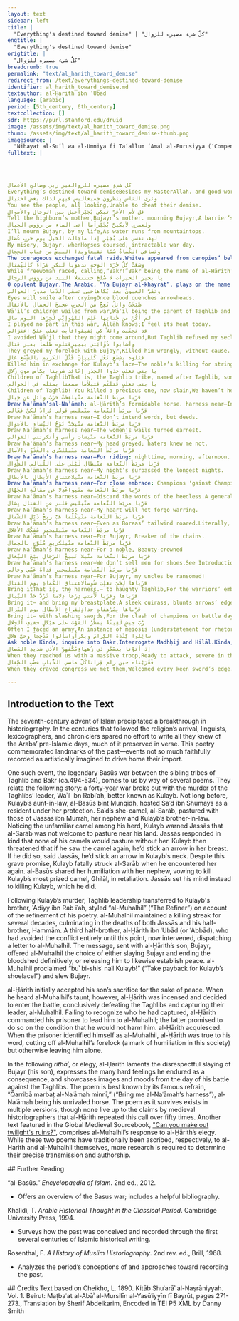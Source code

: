 ```yaml
---
layout: text
sidebar: left
title: |
  "Everything's destined toward demise" | "كلُّ شيء مصيره للزوال"
engtitle: |
  "Everything's destined toward demise"
origtitle: |
  "كلُّ شيء مصيره للزوال"
breadcrumb: true
permalink: "text/al_harith_toward_demise"
redirect_from: /text/everythings-destined-toward-demise
identifier: al_harith_toward_demise.md
textauthor: al-Ḥārith ibn ʿUbād
language: [arabic]
period: [5th_century, 6th_century]
textcollection: []
sdr: https://purl.stanford.edu/druid 
image: /assets/img/text/al_harith_toward_demise.png
thumb: /assets/img/text/al_harith_toward_demise-thumb.png
imagesource: |
  "Nihayat al-Su’l wa al-Umniya fi Ta‘allum ‘Amal al-Furusiyya (‘Compendium of Military Arts’)" in Explore Islamic Art Collections. Museum With No Frontiers, 2021.
fulltext: |
  



كل شيءٍ مصيره للزوالغير ربي وصالح الأعمال
Everything’s destined toward demiseBesides my MasterAllah. and good works.
وترى الناس ينظرون جميعاليس فيهم لذاك بعض احتيال
You see the people, all looking,Unable to cheat their demise.
قل لأم الأغرِّ تبكي بُجَيْراًحيل بين الرجال والأموال
Tell the highborn’s mother,Bujayr’s mother. mourning Bujayr,A barrier’s set between men and their wealth.
ولعمري لأبكينَّ بُجَيْراًما أتى الماء من رؤوس الجبال
I’ll mourn Bujayr, by my life,As water runs from mountaintops.
لهف نفسي على بُجيْرٍ إذا ماجالت الخيلُ يوم حربٍ عُضال
My misery, Bujayr, whenHorses coursed, intractable war day.
وتساقى الكُماةُ سُمًّا نقيعاًوبدا البيضُ من قباب الحِجَال
The courageous exchanged fatal raids.Whites appeared from canopies’ bellies,“Whites” here perhaps refers to the warriors’ unsheathed, shining weapons, or more likely to the faces of the Banī Bakr’s women, peeking out of their enclosures. This latter reading lends itself to the verse that follows, as it does the legend of al-Ḥārith’s entrance into the fight. As medieval commentators have it, the fateful day he joined the battle would be remembered as the Day of Shearing (Yawm al-Taḥāluq), or the Day of Haircutting Past the Earlobes (Yawm Taḥlāq al-Limam), on account of Bakr’s tribesmen cutting their hair in order for their women to identify them: al-Ḥārith had ordered them to attend onto the battlefield to finish off Taghlib’s wounded and nurse their own.
وسَعَتْ كلُّ حُرَّة الوجهِ تدعويا لبكرٍ غرَّاءَ كالتِّمثال
While freewoman raced, calling,“Bakr!”Bakr being the name of al-Ḥārith’s tribe.—honorable as idols.
يا بجيرَ الخيرات لا صُلحَ حتىنملا البيد من رؤوس الرجال
O opulent Bujayr,The Arabic, “Ya Bujayr al-khayrāt”, plays on the name Bujayr, which means (of a belly) “filled with water or milk”. Here, the poet endearingly declares Bujayr full of “the best”: al-khayrāt.” no peace untilWe fill the wasteland with men’s heads.
وتَقَرَّ العيونُ بعد بُكاهاحين تسقي الدّما صدورَ العوالي
Eyes will smile after cryingOnce blood quenches arrowheads.
صْبَحَتْ وائلٌ تَعِجُّ من الحربِ عجيجَ الجمال بالأثقال
Wāʾil’s children wailed from war,Wāʾil being the parent of Taghlib and Bakr.The wailing of encumbered camels.
لم أكُنْ من جُناتِها عَلِمَ اللهُوإنِّي لَحِرِّها اليوم صال
I played no part in this war, Allāh knows;I feel its heat today.
قد تجنّبت وائلاً كي يُفيقوافأبت تغلب عليَّ اعتزالي
I avoided Wāʾil that they might come around,But Taghlib refused my seclusion.That is, al-Ḥārith’s avoidance of the war.
وأشابوا ذُؤَابَتي ببجيرٍقتلوه ظُلماً بغير قتال
They greyed my forelock with Bujayr,Killed him wrongly, without cause.
قتلوه بِشِسْعِ نَعْلِ كُليبٍإنّ قَتْلَ الكريمِ بالشِّسْعِ غالِ
Killed him in exchange for Kulayb’s lace—The noble’s killing for string’s expensive!That is, the murder of Bujayr for a shoelace is unacceptably disproportionate.
يا بني تغلبٍ خذوا الحِذر إنَّاقد شربنا بكأس موتٍ زُلال
Children of TaghlibThat is, the Taghlib tribe, named after Taghlib, son of Wāʾil.! Take heed:We drank pure Death indeed.
يا بني تغلبٍ قتلتُم قتيلاًما سمعنا بمثله في الخوالي
Children of Taghlib! You killed a precious one, now slain,We haven’t heard the likes of him!
قرِّبا مربَطَ النَّعامة منّيلقِحَتْ حرْبُ وائلٍ عن حِيالِ
Draw Naʿāmah’sal-Naʿāmah: al-Ḥārith’s formidable horse. harness near—In the original Arabic, the repeated command verb employed, “qarribā,” takes the dual form, although a plural audience is targeted. Classical Arabic poets rely on this addressing of two imaginary bystanders for dramatic effect, most famously Imruʾ al-Qays (d.c.545) in his ode’s opening, “Qifā nabki min dhikrā ḥabīb wa-manzili” (“Stop! Let’s weep, recalling lover and lodge”).Wāʾil’s war bore fruit, after infertility.
قرِّبا مربَطَ النَّعامة منّيليس قولي يُرادُ لكنْ فِعَالي
Draw Naʿāmah’s harness near—I don’t intend words, but deeds.
قرِّبا مربَطَ النَّعامة منّيجَدَّ نَوْحُ النِّساءِ بالأعوالِ
Draw Naʿāmah’s harness near—The women’s wails turned earnest.
قرِّبا مربَطَ النَّعامة منّيشابَ رأسي وأنكرتني القوالي
Draw Naʿāmah’s harness near—My head greyed; haters knew me not.
قرِّبا مربَطَ النَّعامة منّيللسُّرى والغُدُوِّ والآصال
Draw Naʿāmah’s harness near—For riding: nighttime, morning, afternoon.
قرِّبا مربَطَ النَّعامة منّيطال لَيْلي على اللّيالي الطِّوال
Draw Naʿāmah’s harness near—My night’s surpassed the longest nights.
قرِّبا مربَطَ النَّعامة منّيلاعتناق الأبطال بالأبطال
Draw Naʿāmah’s harness near—For close embrace: Champions 'gainst Champions.
قرِّبا مربَطَ النَّعامة منّيواعْدِلا عن مقالَةِ الجُهَّال
Draw Naʿāmah’s harness near—Discard the words of the heedless.A general judgment on boasts unsubstantiated by action, though perhaps it refers to some specific rumors arising out of al-Ḥārith’s tribulation.
قرِّبا مربَطَ النَّعامة منّيليس قلبي عن القتال بِسَال
Draw Naʿāmah’s harness near—My heart will not forgo warring.
قرِّبا مربَطَ النَّعامة منّيكُلَّما هبَّ ريحُ ذَيْلِ الشَّمال
Draw Naʿāmah’s harness near—Even as Boreas’ tailwind roared.Literally, whenever the north wind’s tail stirred.
قرِّبا مربَطَ النَّعامة منّيلبجيرٍ مُفَكِّك الأغلال
Draw Naʿāmah’s harness near—For Bujayr, Breaker of the chains.
قرِّبا مربَطَ النَّعامة منّيلكريمٍ مُتَوَّجٍ بالجمال
Draw Naʿāmah’s harness near—For a noble, Beauty-crowned
قرِّبا مربَطَ النَّعامة منّيلا نَبيعُ الرِّجال بيْعَ النِّعال
Draw Naʿāmah’s harness near—We don’t sell men for shoes.See Introduction and note 8 above.
قرِّبا مربَطَ النَّعامة منّيلبجيرٍ فداهُ عَمِّي وخالي
Draw Naʿāmah’s harness near—For Bujayr, my uncles be ransomed!
قرِّباها لِحَيِّ تغلِبَ شُوساًلاعتناق الكُماةِ يوم القتال
Bring itThat is, the harness.— to haughty Taghlib,For the warriors’ embrace the day of battle.
قرِّباها وقرِّبا لَأْمَتي دِرْعاً دِلاصاً تَرُدُّ حَدَّ النِّبال
Bring it— and bring my breastplate,A sleek cuirass, blunts arrows’ edge.
قرِّباها بِمُرْهفاتٍ حدادٍلِقِراعِ الأبطال يوم النِّزال
Bring it— with slashing swords,For the clash of champions on battle day.
رُبَّ جيشٍ لَقِيتُهُ يَمطُرُ المَوْتَ على هيْكَلٍ خفيفِ الجِلال
Often I faced an army,An instance of meiosis (understatement for rhetorical effect). The term “rubba” (“perhaps”), in the line “rubba jaysh laqītuhu” (“perhaps I faced an army”), signals not uncertainty or infrequency but their opposites. See Ibn Manẓur, Lisan al-ʿArab, s.v. ر ب ب .Death from lightly-armored chargers.
سائِلوا كِنْدَةَ الكِرامَ وبكراًواسألوا مَذْحِجاً وحيَّ هلال
Ask noble Kinda, inquire into Bakr,Interrogate Madhḥij and Hilāl.Kinda, Bakr, Madhḥij, Hilāl: notable Arabian tribes.
إذ أتَوْنا بعسْكَرٍ ذي زُههاءٍمُكْفَهِرِّ الأذى شديدِ المَصال
When they reached us with a massive troop,Ready to attack, severe in their seizure;
فَقَرَيْناه حين رام قِراناكُلَّ ماضي الذُّبابِ عضْبِ الصِّقال
When they craved congress we met them,Welcomed every keen sword’s edge.

--- 
```

## Introduction to the Text 
<p>The seventh-century advent of Islam precipitated a breakthrough in historiography. In the centuries that followed the religion’s arrival, linguists, lexicographers, and chroniclers spared no effort to write all they knew of the Arabs’ pre-Islamic days, much of it preserved in verse. This poetry commemorated landmarks of the past—events not so much faithfully recorded as artistically imagined to drive home their import.</p> <p>One such event, the legendary Basūs war between the sibling tribes of Taghlib and Bakr (ca.494-534), comes to us by way of several poems. They relate the following story: a forty-year war broke out with the murder of the Taghlibs’ leader, Wāʾil ibn Rabīʿah, better known as Kulayb. Not long before, Kulayb’s aunt-in-law, al-Basūs bint Munqidh, hosted Saʿd ibn Shumays as a resident under her protection. Saʿd’s she-camel, al-Sarāb, pastured with those of Jassās ibn Murrah, her nephew and Kulayb’s brother-in-law. Noticing the unfamiliar camel among his herd, Kulayb warned Jassās that al-Sarāb was not welcome to pasture near his land. Jassās responded in kind that none of his camels would pasture without her. Kulayb then threatened that if he saw the camel again, he’d stick an arrow in her breast. If he did so, said Jassās, he’d stick an arrow in Kulayb's neck. Despite this grave promise, Kulayb fatally struck al-Sarāb when he encountered her again. al-Basūs shared her humiliation with her nephew, vowing to kill Kulayb’s most prized camel, Ghilāl, in retaliation. Jassās set his mind instead to killing Kulayb, which he did.</p> <p>Following Kulayb’s murder, Taghlib leadership transferred to Kulayb's brother, ʿAdiyy ibn Rab īʿah, styled “al-Muhalhil” (“The Refiner”) on account of the refinement of his poetry. al-Muhalhil maintained a killing streak for several decades, culminating in the deaths of both Jassās and his half-brother, Hammām. A third half-brother, al-Ḥārith ibn ʿUbād (or ʿAbbād), who had avoided the conflict entirely until this point, now intervened, dispatching a letter to al-Muhalhil. The message, sent with al-Ḥārith’s son, Bujayr, offered al-Muhalhil the choice of either slaying Bujayr and ending the bloodshed definitively, or releasing him to likewise establish peace. al-Muhalhil proclaimed “buʾ bi-shisʿ naʿl Kulayb!” (“Take payback for Kulayb’s shoelace!”) and slew Bujayr.</p> <p>al-Ḥārith initially accepted his son’s sacrifice for the sake of peace. When he heard al-Muhalhil’s taunt, however, al-Ḥārith was incensed and decided to enter the battle, conclusively defeating the Taghlibs and capturing their leader, al-Muhalhil. Failing to recognize who he had captured, al-Ḥārith commanded his prisoner to lead him to al-Muhalhil; the latter promised to do so on the condition that he would not harm him. al-Ḥārith acquiesced. When the prisoner identified himself as al-Muhalhil, al-Ḥārith was true to his word, cutting off al-Muhalhil’s forelock (a mark of humiliation in this society) but otherwise leaving him alone.</p> <p>In the following <em>rithāʾ</em>, or elegy, al-Ḥārith laments the disrespectful slaying of Bujayr (his son), expresses the many hard feelings he endured as a consequence, and showcases images and moods from the day of his battle against the Taghlibs. The poem is best known by its famous refrain, “Qarribā marbaṭ al-Naʿāmah minnī,” (“Bring me al-Naʿāmah’s harness”), al-Naʿāmah being his unrivaled horse. The poem as it survives exists in multiple versions, though none live up to the claims by medieval historiographers that al-Ḥārith repeated this call over fifty times. Another text featured in the Global Medieval Sourcebook, <a href="http://sourcebook.stanford.edu/text/can-you-make-out-twilight%E2%80%99s-ruins">"Can you make out twilight's ruins?"</a>, comprises al-Muhalhil’s response to al-Ḥārith’s elegy. While these two poems have traditionally been ascribed, respectively, to al-Harith and al-Muhalhil themselves, more research is required to determine their precise transmission and authorship.</p>
## Further Reading 
<p>“al-Basūs.” <em>Encyclopaedia of Islam</em>. 2nd ed., 2012.</p> <ul> <li>Offers an overview of the Basus war; includes a helpful bibliography.</li> </ul> <p>Khalidi, T. <em>Arabic Historical Thought in the Classical Period</em>. Cambridge University Press, 1994.</p> <ul> <li>Surveys how the past was conceived and recorded through the first several centuries of Islamic historical writing.</li> </ul> <p>Rosenthal, F. <em>A History of Muslim Historiography</em>. 2nd rev. ed., Brill, 1968.</p> <ul> <li>Analyzes the period’s conceptions of and approaches toward recording the past.</li> </ul>
## Credits
Text based on Cheikho, L. 1890. Kitāb Shuʿarāʾ al-Naṣrāniyyah. Vol. 1. Beirut: Maṭbaʿat al-Ābāʾ al-Mursilīn al-Yasūʿiyyīn fī Bayrūt, pages 271-273., Translation by Sherif Abdelkarim, Encoded in TEI P5 XML by Danny Smith
